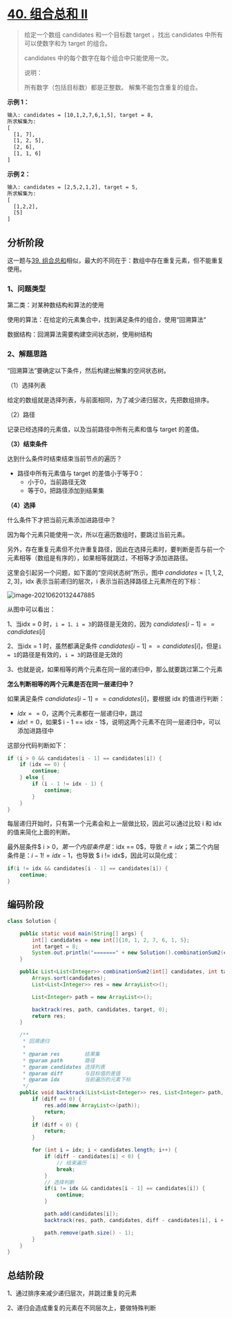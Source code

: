 # [40. 组合总和 II](https://leetcode-cn.com/problems/combination-sum-ii/)

> 给定一个数组 candidates 和一个目标数 target ，找出 candidates 中所有可以使数字和为 target 的组合。
>
> candidates 中的每个数字在每个组合中只能使用一次。
>
> 说明：
>
> 所有数字（包括目标数）都是正整数。
> 解集不能包含重复的组合。 

**示例 1：**

```tex
输入: candidates = [10,1,2,7,6,1,5], target = 8,
所求解集为:
[
  [1, 7],
  [1, 2, 5],
  [2, 6],
  [1, 1, 6]
]
```

**示例 2：**

```tex
输入: candidates = [2,5,2,1,2], target = 5,
所求解集为:
[
  [1,2,2],
  [5]
]
```

## 分析阶段

这一题与[39. 组合总和](https://leetcode-cn.com/problems/combination-sum/)相似，最大的不同在于：数组中存在重复元素，但不能重复使用。

### 1、问题类型

第二类：对某种数结构和算法的使用

使用的算法：在给定的元素集合中，找到满足条件的组合，使用“回溯算法“

数据结构：回溯算法需要构建空间状态树，使用树结构

### 2、解题思路

“回溯算法”要确定以下条件，然后构建出解集的空间状态树。

（1）选择列表

给定的数组就是选择列表，与前面相同，为了减少递归层次，先把数组排序。

（2）路径

记录已经选择的元素值，以及当前路径中所有元素和值与 target 的差值。


**（3）结束条件**

达到什么条件时结束结束当前节点的遍历？

* 路径中所有元素值与 target 的差值小于等于0：
  * 小于0，当前路径无效
  * 等于0，把路径添加到结果集

**（4）选择**

什么条件下才把当前元素添加进路径中？

因为每个元素只能使用一次，所以在遍历数组时，要跳过当前元素。

另外，存在重复元素但不允许重复路径，因此在选择元素时，要判断是否与前一个元素相等（数组是有序的），如果相等就跳过，不相等才添加进路径。

这里会引起另一个问题，如下面的“空间状态树”所示，图中  $candidates = [1,1,2,2,3]$，idx 表示当前递归的层次，i 表示当前选择路径上元素所在的下标：

![image-20210620132447885](https://cdn.jsdelivr.net/gh/shimengjie/image-repo//imgimage-20210620132447885.png)

从图中可以看出：

1、当idx = 0 时，`i = 1、i = 3`的路径是无效的，因为 $candidates[i-1] == candidates[i]$

2、当idx = 1 时，虽然都满足条件  $candidates[i-1] == candidates[i]$，但是`i = 1`的路径是有效的，`i = 3`的路径是无效的

3、也就是说，如果相等的两个元素在同一层的递归中，那么就要跳过第二个元素



**怎么判断相等的两个元素是否在同一层递归中？**

如果满足条件  $candidates[i-1] == candidates[i]$，要根据 idx 的值进行判断：

* $idx == 0$，这两个元素都在一层递归中，跳过
* $idx != 0$，如果$ i - 1 == idx - 1$，说明这两个元素不在同一层递归中，可以添加进路径中

这部分代码判断如下：

```JAVA
if (i > 0 && candidates[i - 1] == candidates[i]) {
    if (idx == 0) {
        continue;
    } else {
        if (i - 1 != idx - 1) {
            continue;
        }
    }
}
```

每层递归开始时，只有第一个元素会和上一层做比较，因此可以通过比较 i 和 idx 的值来简化上面的判断。

最外层条件$ i > 0$，第一个内层条件是：$idx == 0$，导致 $i  != idx$；第二个内层条件是：$i - 1 != idx - 1$，也导致 $ i != idx$，因此可以简化成：

```JAVA
if(i != idx && candidates[i - 1] == candidates[i]) {
    continue;
}
```

## 编码阶段

```java
class Solution {

    public static void main(String[] args) {
        int[] candidates = new int[]{10, 1, 2, 7, 6, 1, 5};
        int target = 8;
        System.out.println("=======" + new Solution().combinationSum2(candidates, target));
    }

    public List<List<Integer>> combinationSum2(int[] candidates, int target) {
        Arrays.sort(candidates);
        List<List<Integer>> res = new ArrayList<>();

        List<Integer> path = new ArrayList<>();

        backtrack(res, path, candidates, target, 0);
        return res;
    }

    /**
     * 回溯递归
     *
     * @param res        结果集
     * @param path       路径
     * @param candidates 选择列表
     * @param diff       与目标值的差值
     * @param idx        当前遍历的元素下标
     */
    public void backtrack(List<List<Integer>> res, List<Integer> path, int[] candidates, int diff, int idx) {
        if (diff == 0) {
            res.add(new ArrayList<>(path));
            return;
        }
        if (diff < 0) {
            return;
        }

        for (int i = idx; i < candidates.length; i++) {
            if (diff - candidates[i] < 0) {
                // 结束遍历
                break;
            }
            // 选择判断
            if(i != idx && candidates[i - 1] == candidates[i]) {
                continue;
            }

            path.add(candidates[i]);
            backtrack(res, path, candidates, diff - candidates[i], i + 1);

            path.remove(path.size() - 1);
        }
    }
}
```

## 总结阶段

1、通过排序来减少递归层次，并跳过重复的元素

2、递归会造成重复的元素在不同层次上，要做特殊判断